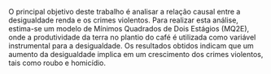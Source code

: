 O principal objetivo deste trabalho é analisar a relação causal entre a desigualdade renda e os crimes violentos. Para realizar esta análise, estima-se um modelo de Mínimos Quadrados de Dois Estágios (MQ2E), onde a produtividade da terra no plantio do café é utilizada como variável instrumental para a desigualdade. 
Os resultados obtidos indicam que um aumento da desigualdade implica em um crescimento dos crimes violentos, tais como roubo e homicídio.
